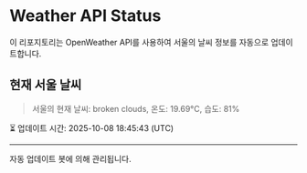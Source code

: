 
# Weather API Status

이 리포지토리는 OpenWeather API를 사용하여 서울의 날씨 정보를 자동으로 업데이트합니다.

## 현재 서울 날씨
> 서울의 현재 날씨: broken clouds, 온도: 19.69°C, 습도: 81%

⏳ 업데이트 시간: 2025-10-08 18:45:43 (UTC)

---
자동 업데이트 봇에 의해 관리됩니다.
